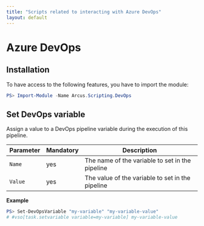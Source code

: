 ```yaml
---
title: "Scripts related to interacting with Azure DevOps"
layout: default
---
```


# Azure DevOps

## Installation

To have access to the following features, you have to import the module:

```powershell
PS> Import-Module -Name Arcus.Scripting.DevOps
```

## Set DevOps variable

Assign a value to a DevOps pipeline variable during the execution of this pipeline.

| Parameter       | Mandatory | Description                                       |
| --------------- | -------- | ------------------------------------------------ |
| `Name`  | yes      | The name of the variable to set in the pipeline  |
| `Value` | yes      | The value of the variable to set in the pipeline |

**Example**

```powershell
PS> Set-DevOpsVariable "my-variable" "my-variable-value"
# #vso[task.setvariable variable=my-variable] my-variable-value
```
